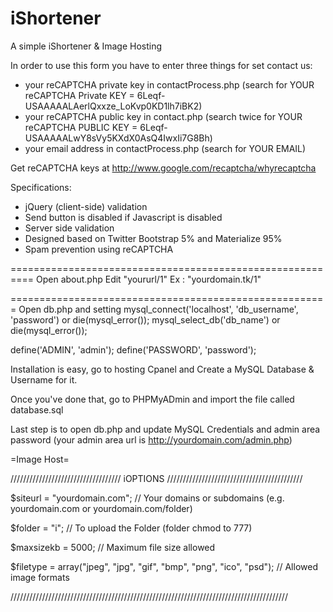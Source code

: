 iShortener
===========

A simple iShortener & Image Hosting

In order to use this form you have to enter three things for set contact us:
- your reCAPTCHA private key in contactProcess.php (search for YOUR reCAPTCHA Private KEY = 6Leqf-USAAAAALAerlQxxze_LoKvp0KD1lh7iBK2)
- your reCAPTCHA public key in contact.php (search twice for YOUR reCAPTCHA PUBLIC KEY = 6Leqf-USAAAAALwY8sVy5KXdX0AsQ4IwxIi7G8Bh)
- your email address in contactProcess.php (search for YOUR EMAIL)

Get reCAPTCHA keys at http://www.google.com/recaptcha/whyrecaptcha

Specifications:
- jQuery (client-side) validation
- Send button is disabled if Javascript is disabled
- Server side validation
- Designed based on Twitter Bootstrap 5% and Materialize 95%
- Spam prevention using reCAPTCHA

==========================================================
Open about.php
Edit "yoururl/1"
Ex : "yourdomain.tk/1"

=======================================================
Open db.php and setting
mysql_connect('localhost', 'db_username', 'password') or die(mysql_error());
mysql_select_db('db_name') or die(mysql_error());

define('ADMIN', 'admin');
define('PASSWORD', 'password');

Installation is easy, go to hosting Cpanel and Create a MySQL Database & Username for it.

Once you've done that, go to PHPMyADmin and import the file called database.sql

Last step is to open db.php and update MySQL Credentials and admin area password (your admin area url is http://yourdomain.com/admin.php)

=Image Host=

///////////////////////////////////  iOPTIONS  ///////////////////////////////////////////


$siteurl = "yourdomain.com"; // Your domains or subdomains (e.g. yourdomain.com or yourdomain.com/folder)


$folder = "i"; // To upload the Folder (folder chmod to 777)


$maxsizekb = 5000; // Maximum file size allowed


$filetype = array("jpeg", "jpg", "gif", "bmp", "png", "ico", "psd"); // Allowed image formats


////////////////////////////////////////////////////////////////////////////////////////
